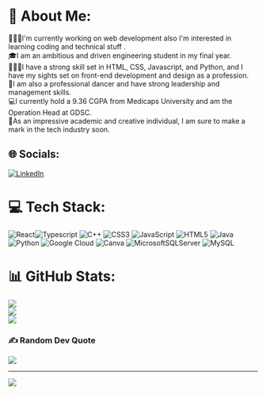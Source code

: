# 💫 About Me:
👩🏻‍💻I'm currently working on web development also I'm interested in learning coding and technical stuff .<br>
🎓I am an ambitious and driven engineering student in my final year.<br>
🤹🏻‍♀️I have a strong skill set in HTML, CSS, Javascript, and Python, and I have my sights set on front-end development and design as a profession.<br>
🔗I am also a professional dancer and have strong leadership and management skills.<br>
💻I currently hold a 9.36 CGPA from Medicaps University and am the Operation Head at GDSC.<br>
💼As an impressive academic and creative individual, I am sure to make a mark in the tech industry soon.




## 🌐 Socials:
[![LinkedIn](https://img.shields.io/badge/LinkedIn-%230077B5.svg?logo=linkedin&logoColor=white)](https://linkedin.com/in/vanshika-juneja-11a194212) 

# 💻 Tech Stack:
![React](https://img.shields.io/badge/react-%2300599C.svg?style=for-the-badge&logoColor=white)![Typescript](https://img.shields.io/badge/typescript-%2300599C.svg?style=for-the-badge&logoColor=white)
![C++](https://img.shields.io/badge/c++-%2300599C.svg?style=for-the-badge&logo=c%2B%2B&logoColor=white) ![CSS3](https://img.shields.io/badge/css3-%231572B6.svg?style=for-the-badge&logo=css3&logoColor=white) ![JavaScript](https://img.shields.io/badge/javascript-%23323330.svg?style=for-the-badge&logo=javascript&logoColor=%23F7DF1E) ![HTML5](https://img.shields.io/badge/html5-%23E34F26.svg?style=for-the-badge&logo=html5&logoColor=white) ![Java](https://img.shields.io/badge/java-%23ED8B00.svg?style=for-the-badge&logo=java&logoColor=white) ![Python](https://img.shields.io/badge/python-3670A0?style=for-the-badge&logo=python&logoColor=ffdd54) ![Google Cloud](https://img.shields.io/badge/Google%20Cloud-%234285F4.svg?style=for-the-badge&logo=google-cloud&logoColor=white) ![Canva](https://img.shields.io/badge/Canva-%2300C4CC.svg?style=for-the-badge&logo=Canva&logoColor=white) ![MicrosoftSQLServer](https://img.shields.io/badge/Microsoft%20SQL%20Sever-CC2927?style=for-the-badge&logo=microsoft%20sql%20server&logoColor=white) ![MySQL](https://img.shields.io/badge/mysql-%2300f.svg?style=for-the-badge&logo=mysql&logoColor=white)
# 📊 GitHub Stats:
![](https://github-readme-stats.vercel.app/api?username=Vanshi10&theme=dark&hide_border=false&include_all_commits=false&count_private=false)<br/>
![](https://github-readme-streak-stats.herokuapp.com/?user=Vanshi10&theme=dark&hide_border=false)<br/>
![](https://github-readme-stats.vercel.app/api/top-langs/?username=Vanshi10&theme=dark&hide_border=false&include_all_commits=false&count_private=false&layout=compact)

### ✍️ Random Dev Quote
![](https://quotes-github-readme.vercel.app/api?type=horizontal&theme=radical)

---
[![](https://visitcount.itsvg.in/api?id=Vanshi10&icon=0&color=0)](https://visitcount.itsvg.in)

<!-- Proudly created with GPRM ( https://gprm.itsvg.in ) -->
